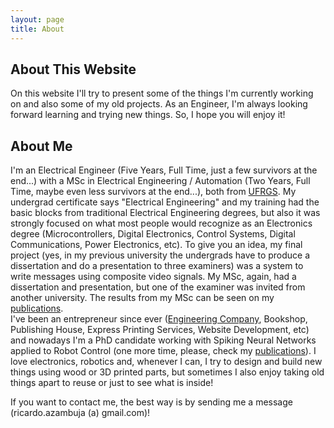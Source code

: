 ```yaml
---
layout: page
title: About
---
```

## About This Website
On this website I'll try to present some of the things I'm currently working on and also some of my old projects. As an Engineer, I'm always looking forward learning and trying new things. So, I hope you will enjoy it!

## About Me
I'm an Electrical Engineer (Five Years, Full Time, just a few survivors at the end...) with a MSc in Electrical Engineering / Automation (Two Years, Full Time, maybe even less survivors at the end...), both from [UFRGS](http://www.ufrgs.br/english/home). My undergrad certificate says "Electrical Engineering" and my training had the basic blocks from traditional Electrical Engineering degrees, but also it was strongly focused on what most people would recognize as an Electronics degree (Microcontrollers, Digital Electronics, Control Systems, Digital Communications, Power Electronics, etc). To give you an idea, my final project (yes, in my previous university the undergrads have to produce a dissertation and do a presentation to three examiners) was a system to write messages using composite video signals. My MSc, again, had a dissertation and presentation, but one of the examiner was invited from another university. The results from my MSc can be seen on my [publications](../publications/).  
I've been an entrepreneur since ever ([Engineering Company](http://ricardodeazambuja.com/azamec/index_e.html), Bookshop, Publishing House, Express Printing Services, Website Development, etc) and nowadays I'm a PhD candidate working with Spiking Neural Networks applied to Robot Control (one more time, please, check my [publications](../publications/)). I love electronics, robotics and, whenever I can, I try to design and build new things using wood or 3D printed parts, but sometimes I also enjoy taking old things apart to reuse or just to see what is inside!

<p class="message">
If you want to contact me, the best way is by sending me a message (ricardo.azambuja (a) gmail.com)!
</p>
